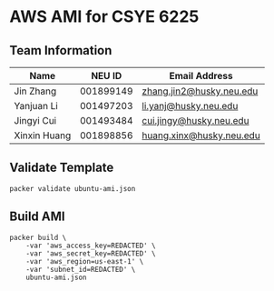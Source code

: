 # AWS AMI for CSYE 6225

## Team Information

| Name | NEU ID | Email Address |
| --- | --- | --- |
|Jin Zhang|001899149|zhang.jin2@husky.neu.edu |
|Yanjuan Li|001497203|li.yanj@husky.neu.edu |
|Jingyi Cui|001493484|cui.jingy@husky.neu.edu |
|Xinxin Huang|001898856|huang.xinx@husky.neu.edu|

## Validate Template

```
packer validate ubuntu-ami.json
```

## Build AMI

```
packer build \
    -var 'aws_access_key=REDACTED' \
    -var 'aws_secret_key=REDACTED' \
    -var 'aws_region=us-east-1' \
    -var 'subnet_id=REDACTED' \
    ubuntu-ami.json
```

